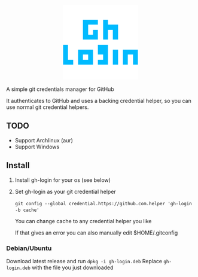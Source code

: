 <p align="center">
  <img src="https://github.com/Xgames123/gh-login/blob/main/gh-login-logo_200px_transparent.png?raw=true" alt="gh-login-logo"/>
</p>
A simple git credentials manager for GitHub

It authenticates to GitHub and uses a backing credential helper, so you can use normal git credential helpers.

## TODO
* Support Archlinux (aur)
* Support Windows

## Install
1. Install gh-login for your os (see below)
2. Set gh-login as your git credential helper
   
    ```git config --global credential.https://github.com.helper 'gh-login -b cache'```
   
    You can change cache to any credential helper you like

    If that gives an error you can also manually edit $HOME/.gitconfig

### Debian/Ubuntu
Download latest release and run ```dpkg -i gh-login.deb```
Replace ```gh-login.deb``` with the file you just downloaded